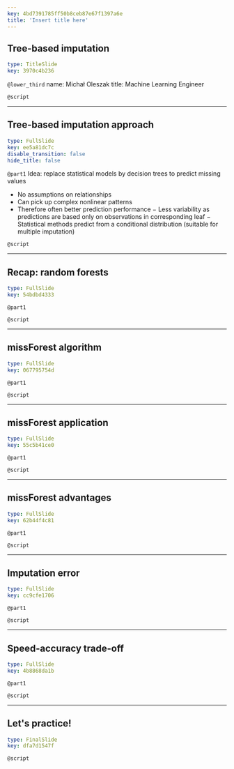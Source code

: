```yaml
---
key: 4bd7391785ff50b8ceb87e67f1397a6e
title: 'Insert title here'
---
```


## Tree-based imputation

```yaml
type: TitleSlide
key: 3970c4b236
```

`@lower_third`
name: Michał Oleszak
title: Machine Learning Engineer

`@script`


---

## Tree-based imputation approach

```yaml
type: FullSlide
key: ee5a81dc7c
disable_transition: false
hide_title: false
```

`@part1`
Idea: replace statistical models by decision trees to predict missing values
+ No assumptions on relationships
+ Can pick up complex nonlinear patterns
+ Therefore often better prediction performance
− Less variability as predictions are based only on observations in corresponding leaf
− Statistical methods predict from a conditional distribution (suitable for multiple imputation)

`@script`


---

## Recap: random forests

```yaml
type: FullSlide
key: 54bdbd4333
```

`@part1`


`@script`


---

## missForest algorithm

```yaml
type: FullSlide
key: 067795754d
```

`@part1`


`@script`


---

## missForest application

```yaml
type: FullSlide
key: 55c5b41ce0
```

`@part1`


`@script`


---

## missForest advantages

```yaml
type: FullSlide
key: 62b44f4c81
```

`@part1`


`@script`


---

## Imputation error

```yaml
type: FullSlide
key: cc9cfe1706
```

`@part1`


`@script`


---

## Speed-accuracy trade-off

```yaml
type: FullSlide
key: 4b8868da1b
```

`@part1`


`@script`


---

## Let's practice!

```yaml
type: FinalSlide
key: dfa7d1547f
```

`@script`

